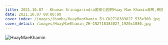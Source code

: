 ```yaml
---
title: 2021.10.07 - Khuean Srinagarindra国家公园的Huay Mae Khamin瀑布,泰国 (© Casper1774Studio/Getty Images)
date: 2021.10.07 00:00:00
cover_index: /images/thumbs/HuayMaeKhamin_ZH-CN2718383027_533x300.jpg
cover_detail: /images/HuayMaeKhamin_ZH-CN2718383027_1920x1080.jpg
---
```


![HuayMaeKhamin](/images/HuayMaeKhamin_ZH-CN2718383027_1920x1080.jpg)
